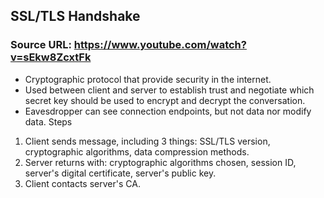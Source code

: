 ## SSL/TLS Handshake

### Source URL: https://www.youtube.com/watch?v=sEkw8ZcxtFk

- Cryptographic protocol that provide security in the internet.
- Used between client and server to establish trust and negotiate which secret key should be used to encrypt and decrypt the conversation.
- Eavesdropper can see connection endpoints, but not data nor modify data.
Steps

1. Client sends message, including 3 things: SSL/TLS version, cryptographic algorithms, data compression methods.
2. Server returns with: cryptographic algorithms chosen, session ID, server's digital certificate, server's public key.
3. Client contacts server's CA.
<!--stackedit_data:
eyJoaXN0b3J5IjpbMTU5MTE3ODE2OSwtNjQ2MDAzNjczXX0=
-->